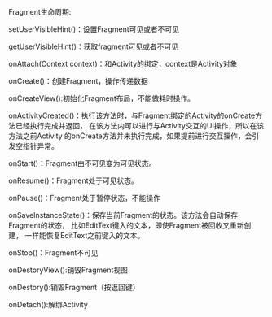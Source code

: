 Fragment生命周期:

setUserVisibleHint()：设置Fragment可见或者不可见

getUserVisibleHint()：获取fragment可见或者不可见

onAttach(Context context)：和Activity的绑定，context是Activity对象

onCreate()：创建Fragment，操作传递数据

onCreateView():初始化Fragment布局，不能做耗时操作。

onActivityCreated()：执行该方法时，与Fragment绑定的Activity的onCreate方法已经执行完成并返回，
                     在该方法内可以进行与Activity交互的UI操作，所以在该方法之前Activity
					 的onCreate方法并未执行完成，如果提前进行交互操作，会引发空指针异常。
					 
onStart()：Fragment由不可见变为可见状态。

onResume()：Fragment处于可见状态。

onPause()：Fragment处于暂停状态，不能操作

onSaveInstanceState()：保存当前Fragment的状态。该方法会自动保存Fragment的状态，
                       比如EditText键入的文本，即使Fragment被回收又重新创建，
					   一样能恢复EditText之前键入的文本。
					   
onStop()：Fragment不可见

onDestoryView():销毁Fragment视图

onDestory():销毁Fragment（按返回键）

onDetach():解绑Activity